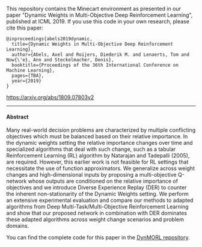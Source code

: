 This repository contains the Minecart environment as presented in our paper "Dynamic Weights in Multi-Objective Deep Reinforcement Learning", published at ICML 2019. If you use this code in your own research, please cite this paper:

```
@inproceedings{abels2019dynamic,
  title={Dynamic Weights in Multi-Objective Deep Reinforcement Learning},
  author={Abels, Axel and Roijers, Diederik M. and Lenaerts, Tom and Now{\'e}, Ann and Steckelmacher, Denis},
  booktitle={Proceedings of the 36th International Conference on Machine Learning},
  pages={TBA},
  year={2019}
}
```

https://arxiv.org/abs/1809.07803v2


---------------------------------------
#### Abstract
Many real-world decision problems are characterized by multiple conflicting objectives which must be balanced based on their relative importance. In the dynamic weights setting the relative importance changes over time and specialized algorithms that deal with such change, such as a tabular Reinforcement Learning (RL) algorithm by Natarajan and Tadepalli (2005), are required. However, this earlier work is not feasible for RL settings that necessitate the use of function approximators. We generalize across weight changes and high-dimensional inputs by proposing a multi-objective Q-network whose outputs are conditioned on the relative importance of objectives and we introduce Diverse Experience Replay (DER) to counter the inherent non-stationarity of the Dynamic Weights setting. We perform an extensive experimental evaluation and compare our methods to adapted algorithms from Deep Multi-Task/Multi-Objective Reinforcement Learning and show that our proposed network in combination with DER dominates these adapted algorithms across weight change scenarios and problem domains.

You can find the complete code for this paper in the [DynMORL repository](https://github.com/axelabels/DynMORL).
